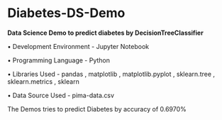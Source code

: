 # Diabetes-DS-Demo
**Data Science Demo to predict diabetes by DecisionTreeClassifier**



• Development Environment - Jupyter Notebook


• Programming Language - Python


• Libraries Used - pandas , matplotlib , matplotlib.pyplot , sklearn.tree , sklearn.metrics , sklearn


• Data Source Used - pima-data.csv


The Demos tries to predict Diabetes by accuracy of 0.6970%
